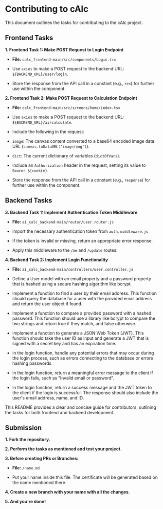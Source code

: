 
# Contributing to cAlc

  

This document outlines the tasks for contributing to the cAlc project.

  

## Frontend Tasks

  

**1. Frontend Task 1: Make POST Request to Login Endpoint**

  

* **File:** `calc_frontend-main/src/components/Login.tsx`

- Use `axios` to make a POST request to the backend URL: `${BACKEND_URL}/user/login`.

- Store the response from the API call in a constant (e.g., `res`) for further use within the component.

  

**2. Frontend Task 2: Make POST Request to Calculation Endpoint**

  

* **File:** `calc_frontend-main/src/screens/home/index.tsx`

- Use `axios` to make a POST request to the backend URL: `${BACKEND_URL}/ai/calculate`.

- Include the following in the request:

- `image`: The canvas content converted to a base64 encoded image data URL (`canvas.toDataURL('image/png')`).

- `dict`: The current dictionary of variables (`dictOfVars`).

- Include an `Authorization` header in the request, setting its value to `Bearer ${cookie}`.

- Store the response from the API call in a constant (e.g., `response`) for further use within the component.

  

## Backend Tasks

  

**3. Backend Task 1: Implement Authentication Token Middleware**

  

* **File:** `ai_calc_backend-main/router/user.router.js`

- Import the necessary authentication token from `auth.middleware.js`

- If the token is invalid or missing, return an appropriate error response.

- Apply this middleware to the `/me` and `/update` routes.

  

**4. Backend Task 2: Implement Login Functionality**

  

* **File:** `ai_calc_backend-main/controllers/user.controller.js`

- Define a User model with an email property and a password property that is hashed using a secure hashing algorithm like bcrypt.

- Implement a function to find a user by their email address. This function should query the database for a user with the provided email address and return the user object if found.

- Implement a function to compare a provided password with a hashed password. This function should use a library like bcrypt to compare the two strings and return true if they match, and false otherwise.

- Implement a function to generate a JSON Web Token (JWT). This function should take the user ID as input and generate a JWT that is signed with a secret key and has an expiration time.

- In the login function, handle any potential errors that may occur during the login process, such as errors connecting to the database or errors hashing passwords.

- In the login function, return a meaningful error message to the client if the login fails, such as "Invalid email or password".

- In the login function, return a success message and the JWT token to the client if the login is successful. The response should also include the user's email address, name, and ID.

This README provides a clear and concise guide for contributors, outlining the tasks for both frontend and backend development.


## Submission

**1. Fork the repository.**

**2. Perform the tasks as mentioned and test your project.**

**3. Before creating PRs or Branches:**
* **File:** `/name.md`
- Put your name inside this file. The certificate will be generated based on the name mentioned there.

**4. Create a new branch with your name with all the changes.**

**5. And you're done!**


